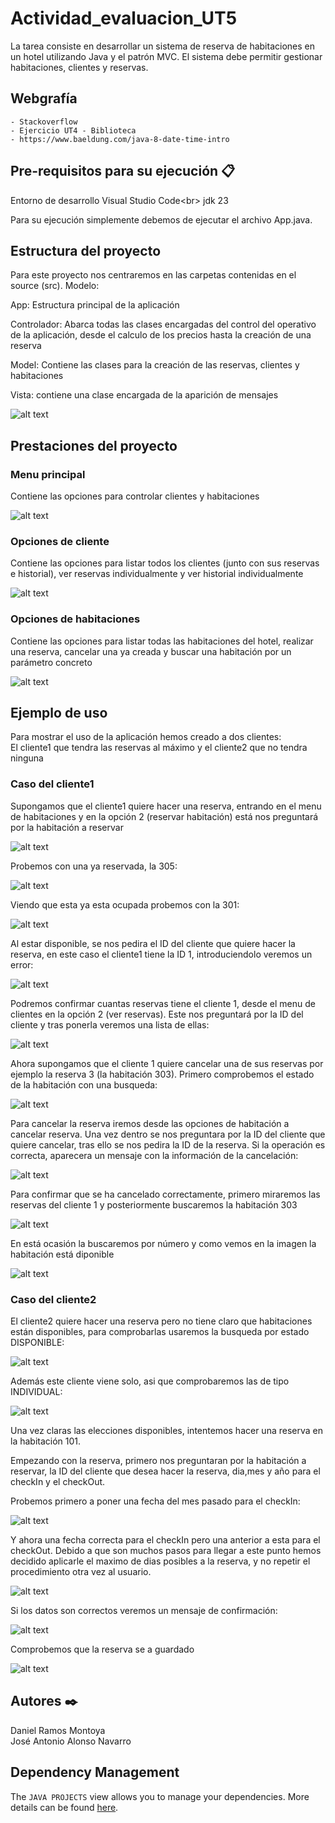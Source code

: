 # Actividad_evaluacion_UT5

La tarea consiste en desarrollar un sistema de reserva de habitaciones en un hotel utilizando Java y el patrón MVC. 
El sistema debe permitir gestionar habitaciones, clientes y reservas.

## Webgrafía

    - Stackoverflow
    - Ejercicio UT4 - Biblioteca
    - https://www.baeldung.com/java-8-date-time-intro


## Pre-requisitos para su ejecución 📋

Entorno de desarrollo Visual Studio Code<br\>
jdk 23  

Para su ejecución simplemente debemos de ejecutar el archivo App.java.

## Estructura del proyecto
Para este proyecto nos centraremos en las carpetas contenidas en el source (src).
Modelo:

App: Estructura principal de la aplicación

Controlador: Abarca todas las clases encargadas del control del operativo de la aplicación, desde el calculo de los precios hasta la creación de una reserva

Model: Contiene las clases para la creación de las reservas, clientes y habitaciones

Vista: contiene una clase encargada de la aparición de mensajes


![alt text](imagenes/estructura_carpetas.png)


## Prestaciones del proyecto

### Menu principal

Contiene las opciones para controlar clientes y habitaciones

![alt text](imagenes/menu_ppal.png)

### Opciones de cliente

Contiene las opciones para listar todos los clientes (junto con sus reservas e historial), ver reservas individualmente y ver historial individualmente

![alt text](imagenes/menu_clientes.png)


### Opciones de habitaciones

Contiene las opciones para listar todas las habitaciones del hotel, realizar una reserva, cancelar una ya creada y buscar una habitación por un parámetro concreto

![alt text](imagenes/menu_habitaciones.png)

## Ejemplo de uso

Para mostrar el uso de la aplicación hemos creado a dos clientes:  
El cliente1 que tendra las reservas al máximo y el cliente2 que no tendra ninguna

### Caso del cliente1

Supongamos que el cliente1 quiere hacer una reserva, entrando en el menu de habitaciones y en la opción 2 (reservar habitación) está nos preguntará por la habitación a reservar

![alt text](imagenes/cliente1.1.png)

Probemos con una ya reservada, la 305:

![alt text](imagenes/cliente1.2.png)

Viendo que esta ya esta ocupada probemos con la 301:

![alt text](imagenes/cliente1.3.png)

Al estar disponible, se nos pedira el ID del cliente que quiere hacer la reserva, en este caso el cliente1 tiene la ID 1, introduciendolo veremos un error:

![alt text](imagenes/cliente1.4.png)

Podremos confirmar cuantas reservas tiene el cliente 1, desde el menu de clientes
en la opción 2 (ver reservas). Este nos preguntará por la ID del cliente y tras ponerla veremos una lista de ellas:

![alt text](imagenes/cliente1.5.png)

Ahora supongamos que el cliente 1 quiere cancelar una de sus reservas por ejemplo la reserva 3 (la habitación 303). Primero comprobemos el estado de la habitación con una busqueda:

![alt text](imagenes/cliente1.9.png)

Para cancelar la reserva iremos desde las opciones de habitación a cancelar reserva. Una vez dentro se nos preguntara por la ID del cliente que quiere cancelar, tras ello se nos pedira la ID de la reserva. Si la operación es correcta, aparecera un mensaje con la información de la cancelación:

![alt text](imagenes/cliente1.6.png)

Para confirmar que se ha cancelado correctamente, primero miraremos las reservas del cliente 1 y posteriormente buscaremos la habitación 303

![alt text](imagenes/cliente1.7.png)

En está ocasión la buscaremos por número y como vemos en la imagen la habitación está diponible

![alt text](imagenes/cliente1.8.png)

### Caso del cliente2

El cliente2 quiere hacer una reserva pero no tiene claro que habitaciones están disponibles, para comprobarlas usaremos la busqueda por estado DISPONIBLE:

![alt text](imagenes/cliente2.1.png)

Además este cliente viene solo, asi que comprobaremos las de tipo INDIVIDUAL:

![alt text](imagenes/cliente2.2.png)

Una vez claras las elecciones disponibles, intentemos hacer una reserva en la habitación 101.  

Empezando con la reserva, primero nos preguntaran por la habitación a reservar, la ID del cliente que desea hacer la reserva, dia,mes y año para el checkIn y el checkOut. 


Probemos primero a poner una fecha del mes pasado para el checkIn:

![alt text](imagenes/cliente2.4.png)

Y ahora una fecha correcta para el checkIn pero una anterior a esta para el checkOut. Debido a que son muchos pasos para llegar a este punto hemos decidido aplicarle el maximo de dias posibles a la reserva, y no repetir el procedimiento otra vez al usuario.

![alt text](imagenes/cliente2.5.png)


Si los datos son correctos veremos un mensaje de confirmación:

![alt text](imagenes/cliente2.3.png)

Comprobemos que la reserva se a guardado

![alt text](imagenes/cliente2.6.png)


## Autores ✒️
Daniel Ramos Montoya  
José Antonio Alonso Navarro

## Dependency Management

The `JAVA PROJECTS` view allows you to manage your dependencies. More details can be found [here](https://github.com/microsoft/vscode-java-dependency#manage-dependencies).
